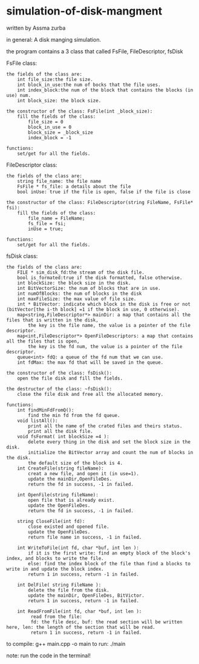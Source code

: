 # simulation-of-disk-mangment
written by Assma zurba

in general:
A disk manging simulation.

the program contains a 3 class that called FsFile, FileDescriptor, fsDisk

FsFile class:

    the fields of the class are:
        int file_size:the file size.
        int block_in_use:the num of bocks that the file uses.
        int index_block:the num of the block that contains the blocks (in use) num.
        int block_size: the block size.

    the constructor of the class: FsFile(int _block_size):
        fill the fields of the class:
            file_size = 0
            block_in_use = 0
            block_size = _block_size
            index_block = -1

    functions:
        set/get for all the fields.

FileDescriptor class:

    the fields of the class are:
        string file_name: the file name
        FsFile * fs_file: a details about the file
        bool inUse: true if the file is open, false if the file is close

    the constructor of the class: FileDescriptor(string FileName, FsFile* fsi):
        fill the fields of the class:
            file_name = FileName;
            fs_file = fsi;
            inUse = true;

    functions:
        set/get for all the fields.

fsDisk class:

    the fields of the class are:
        FILE * sim_disk_fd:the stream of the disk file.
        bool is_formated:true if the disk formatted, false otherwise.
        int blockSize: the block size in the disk.
        int BitVectorSize: the num of blocks that are in use.
        int numOfBlocks: the num of blocks in the disk
        int maxFileSize: the max value of file size.
        int * BitVector: indicate which block in the disk is free or not (bitVector[the i-th block] =1 if the block in use, 0 otherwise).
        map<string,FileDescriptor*> mainDir: a map that contains all the files that is written in the disk,
            the key is the file name, the value is a pointer of the file descriptor.
        map<int,FileDescriptor*> OpenFileDescriptors: a map that contains all the files that is open,
            the key is the fd num, the value is a pointer of the file descriptor.
        queue<int> fdQ: a queue of the fd num that we can use.
        int fdMax: the max fd that will be saved in the queue.

    the constructor of the class: fsDisk():
        open the file disk and fill the fields.

    the destructor of the class: ~fsDisk():
        close the file disk and free all the allocated memory.

    functions:
        int findMinFdFromQ():
            find the min fd from the fd queue.
        void listAll():
            print all the name of the crated files and theirs status.
            print all the disk file.
        void fsFormat( int blockSize =4 ):
            delete every thing in the disk and set the block size in the disk.
            initialize the BitVector array and count the num of blocks in the disk.
            the default size of the block is 4.
        int CreateFile(string fileName):
            creat a new file, and open it (in use=1).
            update the mainDir,OpenFileDes.
            return the fd in success, -1 in failed.

        int OpenFile(string fileName):
            open file that is already exist.
            update the OpenFileDes.
            return the fd in success, -1 in failed.

        string CloseFile(int fd):
            close existed and opened file.
            update the OpenFileDes.
            return file name in success, -1 in failed.

        int WriteToFile(int fd, char *buf, int len ):
            if it is the first write: find an empty block of the block's index, and blocks to write the file.
            else: find the index block of the file than find a blocks to write in and update the block index.
            return 1 in success, return -1 in failed.

        int DelFile( string FileName ):
            delete the file from the disk.
            update the mainDir, OpenFileDes, BitVictor.
            return 1 in success, return -1 in failed.

        int ReadFromFile(int fd, char *buf, int len ):
             read from the file:
             fd: the file desc, buf: the read section will be written here, len: the length of the section that will be read.
             return 1 in success, return -1 in failed.

to compile:
    g++ main.cpp -o main
to run:
    ./main

note: run the code in the terminal!



